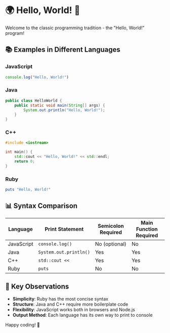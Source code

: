 # 🌍 Hello, World! 🎉

Welcome to the classic programming tradition - the "Hello, World!" program!

## 📚 Examples in Different Languages

### JavaScript

```javascript
console.log("Hello, World!")
```

### Java

```java
public class HelloWorld {
    public static void main(String[] args) {
        System.out.println("Hello, World!");
    }
}
```

### C++

```cpp
#include <iostream>

int main() {
    std::cout << "Hello, World!" << std::endl;
    return 0;
}
```

### Ruby

```ruby
puts "Hello, World!"
```

## 📊 Syntax Comparison

| Language   | Print Statement        | Semicolon Required | Main Function Required |
| ---------- | ---------------------- | ------------------ | ---------------------- |
| JavaScript | `console.log()`        | No (optional)      | No                     |
| Java       | `System.out.println()` | Yes                | Yes                    |
| C++        | `std::cout <<`         | Yes                | Yes                    |
| Ruby       | `puts`                 | No                 | No                     |

## 🎯 Key Observations

- **Simplicity**: Ruby has the most concise syntax
- **Structure**: Java and C++ require more boilerplate code
- **Flexibility**: JavaScript works both in browsers and Node.js
- **Output Method**: Each language has its own way to print to console

Happy coding! 🚀
